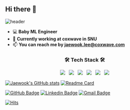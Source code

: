 ## Hi there 👋

![header](https://capsule-render.vercel.app/api?type=waving&color=gradient&height=180&section=header&reversal=true&animation=fadeIn&text=JaeWook%20Lee&fontSize=70&fontAlignY=30&fontAlign=28&desc=baby%20ML%20Engineer&descSize=25&descAlign=67&descAlignY=35&rotate=-0.4)
- 💻  **Baby ML Engineer**   
- 🌱  **Currently working at coxwave in SNU**
- 📫  **You can reach me by jaewook.lee@coxwave.com**

<h3 align="center"><b>🛠 Tech Stack 🛠</b></h3>
<p align="center">
<img src="https://img.shields.io/badge/Python-3766AB?style=flat&logo=Python&logoColor=white"></a> &nbsp 
<img src="https://img.shields.io/badge/c-00599C?style=flat&logo=c&logoColor=white"/></a> &nbsp 
<img src="https://img.shields.io/badge/MATLAB-blueviolet?style=flat&logo=Matlab&logoColor=white"></a> &nbsp
<!-- <img src="https://img.shields.io/badge/Amazon AWS-232F3E?style=flat&logo=Amazon%20AWS&logoColor=white"/></a> &nbsp  -->
<img src="https://img.shields.io/badge/HTML5-E34F26?style=flat&logo=HTML5&logoColor=white"/></a> &nbsp
<img src="https://img.shields.io/badge/CSS3-F7DF1E?style=flat&logo=CSS3&logoColor=white"/></a> &nbsp
<img src="https://img.shields.io/badge/MongoDB-47A248?style=flat&logo=MongoDB&logoColor=white"/></a> </p>
<!-- <img src="https://img.shields.io/badge/JavaScript-F7DF1E?style=flat&logo=JavaScript&logoColor=white"/></a> &nbsp -->
<!-- <img src="https://img.shields.io/badge/Node.js-339933?style=flat&logo=Node.js&logoColor=white"/></a> &nbsp -->
<!-- <img src="https://img.shields.io/badge/Android-3DDC84?style=flat-square&logo=Android&logoColor=white"/></a> &nbsp -->

[![Jaewook's GitHub stats](https://github-readme-stats.vercel.app/api?username=jaewook94&hide=prs,issues&count_private=true&show_icons=true&theme=dark)](https://github.com/jaewook94/github-readme-stats)
[![Readme Card](https://github-readme-stats.vercel.app/api/pin/?username=jaewook94&repo=data-crawling-project&theme=dark)](https://github.com/jaewook94/data-crawling-project)

[![GitHub Badge](http://img.shields.io/badge/-GitHub-black?style=flat-square&logo=github&link=https://github.com/jaewook94/)](https://github.com/jaewook94/)
[![Linkedin Badge](https://img.shields.io/badge/-LinkedIn-blue?style=flat&logo=Linkedin&logoColor=white&link=https://www.linkedin.com/in/jaewooklee/)](https://www.linkedin.com/in/jaewooklee/)
[![Gmail Badge](https://img.shields.io/badge/Gmail-d14836?style=flat&logo=Gmail&logoColor=white&link=mailto:wodnr079@gmail.com)](mailto:wodnr079@gmail.com)

[![Hits](https://hits.seeyoufarm.com/api/count/incr/badge.svg?url=https%3A%2F%2Fgithub.com%2Fjaewook94&count_bg=%23EDF5E7&title_bg=%23555555&icon=&icon_color=%23E7E7E7&title=hits&edge_flat=false)](https://hits.seeyoufarm.com)
